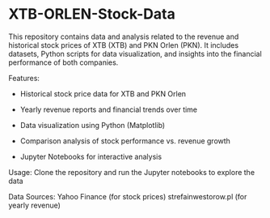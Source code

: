 # XTB-ORLEN-Stock-Data

This repository contains data and analysis related to the revenue and historical stock prices of XTB (XTB) and PKN Orlen (PKN). It includes datasets, Python scripts for data visualization, and insights into the financial performance of both companies.

Features:
- Historical stock price data for XTB and PKN Orlen

- Yearly revenue reports and financial trends over time

- Data visualization using Python (Matplotlib)

- Comparison analysis of stock performance vs. revenue growth

- Jupyter Notebooks for interactive analysis

Usage: Clone the repository and run the Jupyter notebooks to explore the data

Data Sources:
Yahoo Finance (for stock prices)
strefainwestorow.pl (for yearly revenue)
